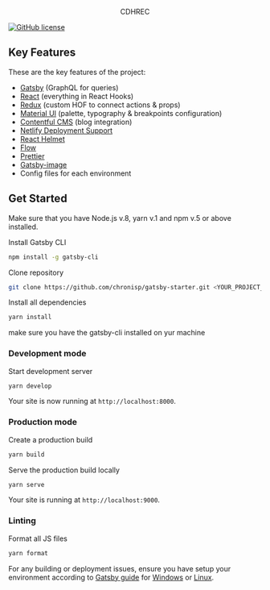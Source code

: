 <p align="center">
  CDHREC
</p>

<p align="center">

<a href="https://github.com/chronisp/gatsby-starter/blob/master/LICENSE"><img alt="GitHub license" src="https://img.shields.io/github/license/chronisp/gatsby-starter"></a>

</p>

## Key Features

These are the key features of the project:

- [Gatsby](https://www.gatsbyjs.org/) (GraphQL for queries)
- [React](https://reactjs.org/) (everything in React Hooks)
- [Redux](https://redux.js.org/) (custom HOF to connect actions & props)
- [Material UI](https://material-ui.com/) (palette, typography & breakpoints configuration)
- [Contentful CMS](https://www.contentful.com/) (blog integration)
- [Netlify Deployment Support](https://www.netlify.com)
- [React Helmet](https://github.com/nfl/react-helmet)
- [Flow](https://flow.org/)
- [Prettier](https://prettier.io/)
- [Gatsby-image](https://www.gatsbyjs.org/packages/gatsby-image/)
- Config files for each environment

## Get Started

Make sure that you have Node.js v.8, yarn v.1 and npm v.5 or above installed.

Install Gatsby CLI

```sh
npm install -g gatsby-cli
```

Clone repository

```sh
git clone https://github.com/chronisp/gatsby-starter.git <YOUR_PROJECT_NAME>
```

Install all dependencies

```sh
yarn install
```

make sure you have the gatsby-cli installed on yur machine

### Development mode

Start development server

```sh
yarn develop
```

Your site is now running at `http://localhost:8000`.

### Production mode

Create a production build

```sh
yarn build
```

Serve the production build locally

```sh
yarn serve
```

Your site is running at `http://localhost:9000`.

### Linting

Format all JS files

```sh
yarn format
```

For any building or deployment issues, ensure you have setup your environment according to [Gatsby guide](https://www.gatsbyjs.org/docs/preparing-your-environment/) for [Windows](https://www.gatsbyjs.org/docs/gatsby-on-windows/) or [Linux](https://www.gatsbyjs.org/docs/gatsby-on-linux/).
